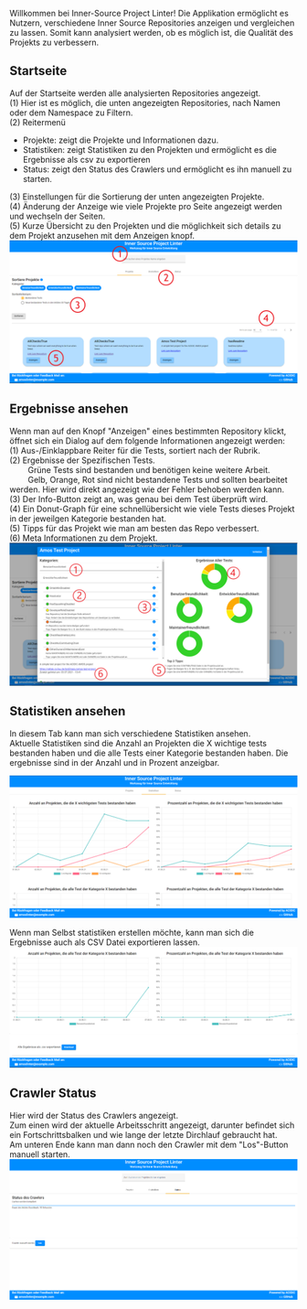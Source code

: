 Willkommen bei Inner-Source Project Linter!
Die Applikation ermöglicht es Nutzern, verschiedene Inner Source Repositories anzeigen und vergleichen zu lassen. Somit kann analysiert werden, ob es möglich ist, die Qualität des Projekts zu verbessern.

## Startseite

Auf der Startseite werden alle analysierten Repositories angezeigt. \
(1) Hier ist es möglich, die unten angezeigten Repositories, nach Namen oder dem Namespace zu Filtern. \
(2) Reitermenü

- Projekte: zeigt die Projekte und Informationen dazu.
- Statistiken: zeigt Statistiken zu den Projekten und ermöglicht es die Ergebnisse als csv zu exportieren
- Status: zeigt den Status des Crawlers und ermöglicht es ihn manuell zu starten.

(3) Einstellungen für die Sortierung der unten angezeigten Projekte.\
(4) Änderung der Anzeige wie viele Projekte pro Seite angezeigt werden und wechseln der Seiten. \
(5) Kurze Übersicht zu den Projekten und die möglichkeit sich details zu dem Projekt anzusehen mit dem Anzeigen knopf.
![current_state_dashboard](assets/homepage_new.PNG)

## Ergebnisse ansehen

Wenn man auf den Knopf "Anzeigen" eines bestimmten Repository klickt, öffnet sich ein Dialog auf dem folgende Informationen angezeigt werden: \
(1) Aus-/Einklappbare Reiter für die Tests, sortiert nach der Rubrik. \
(2) Ergebnisse der Spezifischen Tests. \
&emsp;&emsp; Grüne Tests sind bestanden und benötigen keine weitere Arbeit. \
&emsp;&emsp; Gelb, Orange, Rot sind nicht bestandene Tests und sollten bearbeitet werden. Hier wird direkt angezeigt wie der Fehler behoben werden kann. \
(3) Der Info-Button zeigt an, was genau bei dem Test überprüft wird.\
(4) Ein Donut-Graph für eine schnellübersicht wie viele Tests dieses Projekt in der jeweilgen Kategorie bestanden hat.\
(5) Tipps für das Projekt wie man am besten das Repo verbessert.\
(6) Meta Informationen zu dem Projekt.\
![current_state_dialog](assets/RepositoryDetails_new.PNG)

## Statistiken ansehen

In diesem Tab kann man sich verschiedene Statistiken ansehen. \
Aktuelle Statistiken sind die Anzahl an Projekten die X wichtige tests bestanden haben und die alle Tests einer Kategorie bestanden haben.
Die ergebnisse sind in der Anzahl und in Prozent anzeigbar. 

![current_state_dialog](assets/statistics_new.PNG)

Wenn man Selbst statistiken erstellen möchte, kann man sich die Ergebnisse auch als CSV Datei exportieren lassen.
![current_state_dialog](assets/statistics1_new.PNG)

## Crawler Status

Hier wird der Status des Crawlers angezeigt. \
Zum einen wird der aktuelle Arbeitsschritt angezeigt, darunter befindet sich ein Fortschrittsbalken und wie lange der letzte Dirchlauf gebraucht hat. \
Am unteren Ende kann man dann noch den Crawler mit dem "Los"-Button manuell starten. \
![current_state_dialog](assets/status.png)
